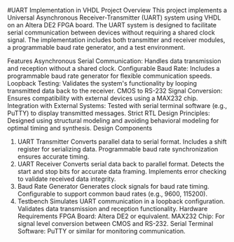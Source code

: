#UART Implementation in VHDL
Project Overview
This project implements a Universal Asynchronous Receiver-Transmitter (UART) system using VHDL on an Altera DE2 FPGA board. The UART system is designed to facilitate serial communication between devices without requiring a shared clock signal. The implementation includes both transmitter and receiver modules, a programmable baud rate generator, and a test environment.

Features
Asynchronous Serial Communication: Handles data transmission and reception without a shared clock.
Configurable Baud Rate: Includes a programmable baud rate generator for flexible communication speeds.
Loopback Testing: Validates the system's functionality by looping transmitted data back to the receiver.
CMOS to RS-232 Signal Conversion: Ensures compatibility with external devices using a MAX232 chip.
Integration with External Systems: Tested with serial terminal software (e.g., PuTTY) to display transmitted messages.
Strict RTL Design Principles: Designed using structural modeling and avoiding behavioral modeling for optimal timing and synthesis.
Design Components
1. UART Transmitter
Converts parallel data to serial format.
Includes a shift register for serializing data.
Programmable baud rate synchronization ensures accurate timing.
2. UART Receiver
Converts serial data back to parallel format.
Detects the start and stop bits for accurate data framing.
Implements error checking to validate received data integrity.
3. Baud Rate Generator
Generates clock signals for baud rate timing.
Configurable to support common baud rates (e.g., 9600, 115200).
4. Testbench
Simulates UART communication in a loopback configuration.
Validates data transmission and reception functionality.
Hardware Requirements
FPGA Board: Altera DE2 or equivalent.
MAX232 Chip: For signal level conversion between CMOS and RS-232.
Serial Terminal Software: PuTTY or similar for monitoring communication.
